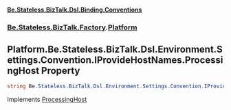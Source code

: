 #### [Be.Stateless.BizTalk.Dsl.Binding.Conventions](README.md 'README')
### [Be.Stateless.BizTalk.Factory](Be.Stateless.BizTalk.Factory.md 'Be.Stateless.BizTalk.Factory').[Platform](Platform.md 'Be.Stateless.BizTalk.Factory.Platform')

## Platform.Be.Stateless.BizTalk.Dsl.Environment.Settings.Convention.IProvideHostNames.ProcessingHost Property

```csharp
string Be.Stateless.BizTalk.Dsl.Environment.Settings.Convention.IProvideHostNames.ProcessingHost { get; }
```

Implements [ProcessingHost](IProvideHostNames.ProcessingHost.md 'Be.Stateless.BizTalk.Dsl.Environment.Settings.Convention.IProvideHostNames.ProcessingHost')